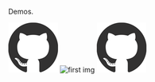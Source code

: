 Demos.

![first img](https://github.com/realgeoffrey/realgeoffrey.github.io/raw/master/images/github.png)
![first img](https://raw.github.com/realgeoffrey/realgeoffrey.github.io/master/images/github.png)
![first img](./images/github.png)